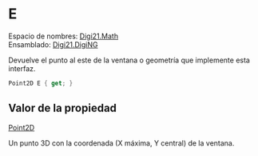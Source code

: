 # E

Espacio de nombres: [Digi21.Math](../../../)  
Ensamblado: [Digi21.DigiNG](../../../../)

Devuelve el punto al este de la ventana o geometría que implemente esta interfaz.

```csharp
Point2D E { get; }
```

## Valor de la propiedad

[Point2D](/digi3d-net/programacion/.net/referencia/digi21.diging/digi21.math/Point2D.md)

Un punto 3D con la coordenada \(X máxima, Y central\) de la ventana.

